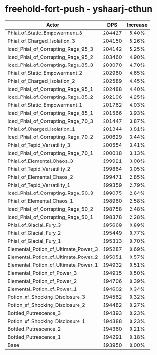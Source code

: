 # freehold-fort-push - yshaarj-cthun
| Actor | DPS | Increase |
|---|:---:|:---:|
|Phial_of_Static_Empowerment_3|204427|5.40%|
|Phial_of_Charged_Isolation_3|204150|5.26%|
|Iced_Phial_of_Corrupting_Rage_95_3|204142|5.25%|
|Iced_Phial_of_Corrupting_Rage_95_2|203460|4.90%|
|Iced_Phial_of_Corrupting_Rage_85_3|203070|4.70%|
|Phial_of_Static_Empowerment_2|202960|4.65%|
|Phial_of_Charged_Isolation_2|202589|4.45%|
|Iced_Phial_of_Corrupting_Rage_95_1|202488|4.40%|
|Iced_Phial_of_Corrupting_Rage_85_2|202196|4.25%|
|Phial_of_Static_Empowerment_1|201762|4.03%|
|Iced_Phial_of_Corrupting_Rage_85_1|201566|3.93%|
|Iced_Phial_of_Corrupting_Rage_70_3|201447|3.87%|
|Phial_of_Charged_Isolation_1|201344|3.81%|
|Iced_Phial_of_Corrupting_Rage_70_2|200629|3.44%|
|Phial_of_Tepid_Versatility_3|200554|3.41%|
|Iced_Phial_of_Corrupting_Rage_70_1|200018|3.13%|
|Phial_of_Elemental_Chaos_3|199921|3.08%|
|Phial_of_Tepid_Versatility_2|199864|3.05%|
|Phial_of_Elemental_Chaos_2|199471|2.85%|
|Phial_of_Tepid_Versatility_1|199359|2.79%|
|Iced_Phial_of_Corrupting_Rage_50_3|199075|2.64%|
|Phial_of_Elemental_Chaos_1|198960|2.58%|
|Iced_Phial_of_Corrupting_Rage_50_2|198758|2.48%|
|Iced_Phial_of_Corrupting_Rage_50_1|198378|2.28%|
|Phial_of_Glacial_Fury_3|195669|0.89%|
|Phial_of_Glacial_Fury_2|195449|0.77%|
|Phial_of_Glacial_Fury_1|195313|0.70%|
|Elemental_Potion_of_Ultimate_Power_3|195287|0.69%|
|Elemental_Potion_of_Ultimate_Power_2|195051|0.57%|
|Elemental_Potion_of_Ultimate_Power_1|194932|0.51%|
|Elemental_Potion_of_Power_3|194915|0.50%|
|Elemental_Potion_of_Power_2|194706|0.39%|
|Elemental_Potion_of_Power_1|194602|0.34%|
|Potion_of_Shocking_Disclosure_3|194562|0.32%|
|Potion_of_Shocking_Disclosure_2|194482|0.27%|
|Bottled_Putrescence_3|194393|0.23%|
|Potion_of_Shocking_Disclosure_1|194388|0.23%|
|Bottled_Putrescence_2|194360|0.21%|
|Bottled_Putrescence_1|194291|0.18%|
|Base|193950|0.00%|

